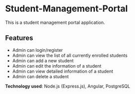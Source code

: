 # Student-Management-Portal

This is a student management portal application.

## Features

*	Admin can login/register
*	Admin can view the list of all currently enrolled students
*	Admin can add a new student
*	Admin can edit the information of a student
*	Admin can view detailed information of a student
*	Admin can delete a student

**Technology used**: Node.js (Express.js), Angular, PostgreSQL
